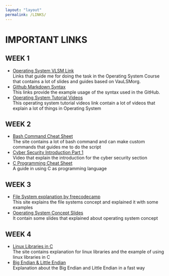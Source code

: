 ```yaml
---
layout: "layout"
permalink: /LINKS/
---
```


# IMPORTANT LINKS

## WEEK 1
* [Operating System VLSM Link](https://os.vlsm.org/)                                                                                
  Links that guide me for doing the task in the Operating System Course that contains a lot of slides and guides based on VauLSMorg.
* [Github Markdown Syntax](https://guides.github.com/pdfs/markdown-cheatsheet-online.pdf)                                             
  This links provide the example usage of the syntax used in the GitHub.
* [Operating System Tutorial Videos](https://www.youtube.com/playlist?list=PLBlnK6fEyqRiVhbXDGLXDk_OQAeuVcp2O)                    
  This operating system tutorial videos link contain a lot of videos that explain a lot of things in Operating System
  
## WEEK 2
* [Bash Command Cheat Sheet](https://www.educative.io/blog/bash-shell-command-cheat-sheet)                                        
  The site contains a lot of bash command and can make custom commands that guides me to do the script
* [Cyber Security Introduction Part 1](https://www.youtube.com/watch?v=rcDO8km6R6c)                                                 
  Video that explain the introduction for the cyber security section 
* [C Programming Cheat Sheet](https://developerinsider.co/c-programming-language-cheat-sheet/)                                      
  A guide in using C as programming language

## WEEK 3 
* [File System explanation by freecodecamp](https://www.freecodecamp.org/news/file-systems-architecture-explained/)                                             
  This site explains the file systems concept and explained it with some examples
* [Operating System Concept Slides](https://www.os-book.com/OS10/slide-dir/)                                                      
  It contain some slides that explained about operating system concept

## WEEK 4
* [Linux Libraries in C](https://opensource.com/article/21/2/linux-software-libraries)                                 
  The site contains explanation for linux libraries and the example of using linux libraries in C                   
* [Big Endian & Little Endian](https://chortle.ccsu.edu/AssemblyTutorial/Chapter-15/ass15_3.html)                  
  Explanation about the Big Endian and Little Endian in a fast way
 
